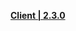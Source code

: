 **[Client | 2.3.0](https://autopatchcn.yuanshen.com/client_app/download/pc_zip/20211117173857_8JkfDHNPmqKi67qR/YuanShen_2.3.0.zip)**

